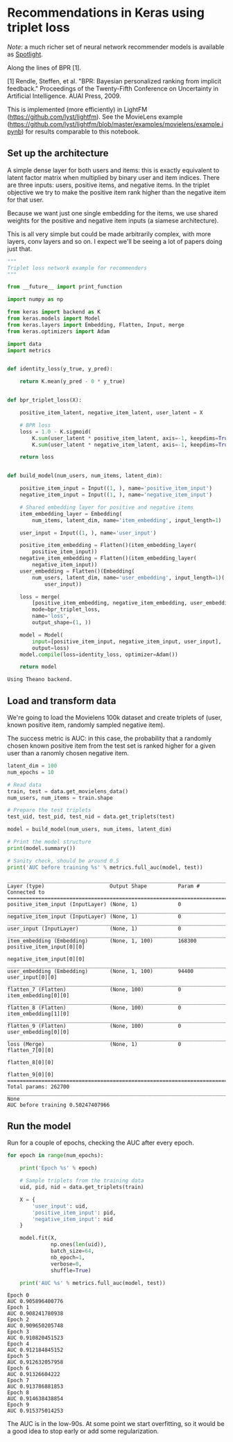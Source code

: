 # Recommendations in Keras using triplet loss

_Note_: a much richer set of neural network recommender models is available as [Spotlight](https://github.com/maciejkula/spotlight).

Along the lines of BPR [1]. 

[1] Rendle, Steffen, et al. "BPR: Bayesian personalized ranking from implicit feedback." Proceedings of the Twenty-Fifth Conference on Uncertainty in Artificial Intelligence. AUAI Press, 2009.

This is implemented (more efficiently) in LightFM (https://github.com/lyst/lightfm). See the MovieLens example (https://github.com/lyst/lightfm/blob/master/examples/movielens/example.ipynb) for results comparable to this notebook.

## Set up the architecture
A simple dense layer for both users and items: this is exactly equivalent to latent factor matrix when multiplied by binary user and item indices. There are three inputs: users, positive items, and negative items. In the triplet objective we try to make the positive item rank higher than the negative item for that user.

Because we want just one single embedding for the items, we use shared weights for the positive and negative item inputs (a siamese architecture).

This is all very simple but could be made arbitrarily complex, with more layers, conv layers and so on. I expect we'll be seeing a lot of papers doing just that.



```python
"""
Triplet loss network example for recommenders
"""

from __future__ import print_function

import numpy as np

from keras import backend as K
from keras.models import Model
from keras.layers import Embedding, Flatten, Input, merge
from keras.optimizers import Adam

import data
import metrics


def identity_loss(y_true, y_pred):

    return K.mean(y_pred - 0 * y_true)


def bpr_triplet_loss(X):

    positive_item_latent, negative_item_latent, user_latent = X

    # BPR loss
    loss = 1.0 - K.sigmoid(
        K.sum(user_latent * positive_item_latent, axis=-1, keepdims=True) -
        K.sum(user_latent * negative_item_latent, axis=-1, keepdims=True))

    return loss


def build_model(num_users, num_items, latent_dim):

    positive_item_input = Input((1, ), name='positive_item_input')
    negative_item_input = Input((1, ), name='negative_item_input')

    # Shared embedding layer for positive and negative items
    item_embedding_layer = Embedding(
        num_items, latent_dim, name='item_embedding', input_length=1)

    user_input = Input((1, ), name='user_input')

    positive_item_embedding = Flatten()(item_embedding_layer(
        positive_item_input))
    negative_item_embedding = Flatten()(item_embedding_layer(
        negative_item_input))
    user_embedding = Flatten()(Embedding(
        num_users, latent_dim, name='user_embedding', input_length=1)(
            user_input))

    loss = merge(
        [positive_item_embedding, negative_item_embedding, user_embedding],
        mode=bpr_triplet_loss,
        name='loss',
        output_shape=(1, ))

    model = Model(
        input=[positive_item_input, negative_item_input, user_input],
        output=loss)
    model.compile(loss=identity_loss, optimizer=Adam())

    return model
```

    Using Theano backend.


## Load and transform data
We're going to load the Movielens 100k dataset and create triplets of (user, known positive item, randomly sampled negative item).

The success metric is AUC: in this case, the probability that a randomly chosen known positive item from the test set is ranked higher for a given user than a ranomly chosen negative item.


```python
latent_dim = 100
num_epochs = 10

# Read data
train, test = data.get_movielens_data()
num_users, num_items = train.shape

# Prepare the test triplets
test_uid, test_pid, test_nid = data.get_triplets(test)

model = build_model(num_users, num_items, latent_dim)

# Print the model structure
print(model.summary())

# Sanity check, should be around 0.5
print('AUC before training %s' % metrics.full_auc(model, test))
```

    ____________________________________________________________________________________________________
    Layer (type)                     Output Shape          Param #     Connected to                     
    ====================================================================================================
    positive_item_input (InputLayer) (None, 1)             0                                            
    ____________________________________________________________________________________________________
    negative_item_input (InputLayer) (None, 1)             0                                            
    ____________________________________________________________________________________________________
    user_input (InputLayer)          (None, 1)             0                                            
    ____________________________________________________________________________________________________
    item_embedding (Embedding)       (None, 1, 100)        168300      positive_item_input[0][0]        
                                                                       negative_item_input[0][0]        
    ____________________________________________________________________________________________________
    user_embedding (Embedding)       (None, 1, 100)        94400       user_input[0][0]                 
    ____________________________________________________________________________________________________
    flatten_7 (Flatten)              (None, 100)           0           item_embedding[0][0]             
    ____________________________________________________________________________________________________
    flatten_8 (Flatten)              (None, 100)           0           item_embedding[1][0]             
    ____________________________________________________________________________________________________
    flatten_9 (Flatten)              (None, 100)           0           user_embedding[0][0]             
    ____________________________________________________________________________________________________
    loss (Merge)                     (None, 1)             0           flatten_7[0][0]                  
                                                                       flatten_8[0][0]                  
                                                                       flatten_9[0][0]                  
    ====================================================================================================
    Total params: 262700
    ____________________________________________________________________________________________________
    None
    AUC before training 0.50247407966


## Run the model
Run for a couple of epochs, checking the AUC after every epoch.


```python
for epoch in range(num_epochs):

    print('Epoch %s' % epoch)

    # Sample triplets from the training data
    uid, pid, nid = data.get_triplets(train)

    X = {
        'user_input': uid,
        'positive_item_input': pid,
        'negative_item_input': nid
    }

    model.fit(X,
              np.ones(len(uid)),
              batch_size=64,
              nb_epoch=1,
              verbose=0,
              shuffle=True)

    print('AUC %s' % metrics.full_auc(model, test))
```

    Epoch 0
    AUC 0.905896400776
    Epoch 1
    AUC 0.908241780938
    Epoch 2
    AUC 0.909650205748
    Epoch 3
    AUC 0.910820451523
    Epoch 4
    AUC 0.912184845152
    Epoch 5
    AUC 0.912632057958
    Epoch 6
    AUC 0.91326604222
    Epoch 7
    AUC 0.913786881853
    Epoch 8
    AUC 0.914638438854
    Epoch 9
    AUC 0.915375014253


The AUC is in the low-90s. At some point we start overfitting, so it would be a good idea to stop early or add some regularization.

